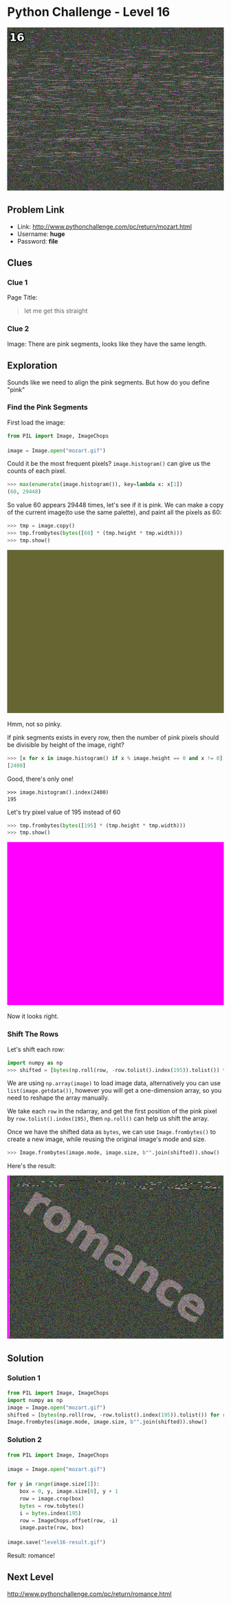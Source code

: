 # Python Challenge - Level 16

![](/images/mozart.gif)

## Problem Link

- Link: http://www.pythonchallenge.com/pc/return/mozart.html
- Username: **huge**
- Password: **file**


Clues
-----

### Clue 1

Page Title: 

> let me get this straight

### Clue 2

Image: There are pink segments, looks like they have the same length.

## Exploration

Sounds like we need to align the pink segments. But how do you define "pink"

### Find the Pink Segments

First load the image:

```python
from PIL import Image, ImageChops

image = Image.open("mozart.gif")
```

Could it be the most frequent pixels? ``image.histogram()`` can give us the counts of each pixel.

```python
>>> max(enumerate(image.histogram()), key=lambda x: x[1])
(60, 29448)
```

So value 60 appears 29448 times, let's see if it is pink. We can make a copy of the current image(to use the same palette), and paint all the pixels as 60:

```python
>>> tmp = image.copy()
>>> tmp.frombytes(bytes([60] * (tmp.height * tmp.width)))
>>> tmp.show()
```

![](/images/level16-tmp1.gif)

Hmm, not so pinky.

If pink segments exists in every row, then the number of pink pixels should be divisible by height of the image, right?

```python
>>> [x for x in image.histogram() if x % image.height == 0 and x != 0]
[2400]
```

Good, there's only one!

```
>>> image.histogram().index(2400)
195
```

Let's try pixel value of 195 instead of 60

```python
>>> tmp.frombytes(bytes([195] * (tmp.height * tmp.width)))
>>> tmp.show()
```

![](/images/level16-tmp2.gif)

Now it looks right. 

### Shift The Rows

Let's shift each row:

```python
import numpy as np
>>> shifted = [bytes(np.roll(row, -row.tolist().index(195)).tolist()) for row in np.array(image)]

```

We are using  ``np.array(image)`` to load image data, alternatively you can use ``list(image.getdata())``, however you will get a one-dimension array, so you
 need to reshape the array manually. 

We take each ``row`` in the ndarray, and get the first position of the pink pixel by ``row.tolist().index(195)``, then ``np.roll()`` can help us shift the 
array. 

Once we have the shifted data as ``bytes``, we can use ``Image.frombytes()`` to create a new image, while reusing the original image's mode and size.

```python
>>> Image.frombytes(image.mode, image.size, b"".join(shifted)).show()
```

Here's the result:

![](/images/level16-result.gif)

## Solution

### Solution 1

```python
from PIL import Image, ImageChops
import numpy as np
image = Image.open("mozart.gif")
shifted = [bytes(np.roll(row, -row.tolist().index(195)).tolist()) for row in np.array(image)]
Image.frombytes(image.mode, image.size, b"".join(shifted)).show()
```

### Solution 2

```python
from PIL import Image, ImageChops

image = Image.open("mozart.gif")

for y in range(image.size[1]):
    box = 0, y, image.size[0], y + 1
    row = image.crop(box)
    bytes = row.tobytes()
    i = bytes.index(195)
    row = ImageChops.offset(row, -i)
    image.paste(row, box)

image.save("level16-result.gif")
```

Result: romance!

## Next Level

http://www.pythonchallenge.com/pc/return/romance.html
